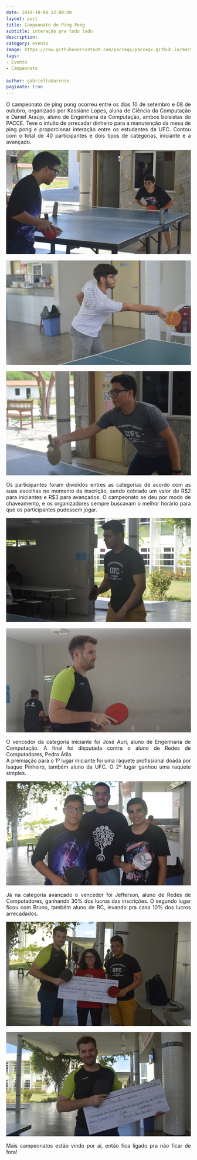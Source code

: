 ```yaml
---
date: 2019-10-08 12:00:00
layout: post
title: Campeonato de Ping Pong
subtitle: interação pra todo lado
description: 
category: evento
image: https://raw.githubusercontent.com/pacceqx/pacceqx.github.io/master/assets/pic/2019-10-08/capa.png
tags:
- Evento
- Campeonato 

author: gabriellabarroso
paginate: true
---
```

<p style="text-align: justify">
O campeonato de ping pong ocorreu entre os dias 10 de setembro e 08 de outubro, organizado por Kassiane Lopes, aluna de Ciência da Computação e Daniel Araújo, aluno de Engenharia da Computação, ambos bolsistas do PACCE. Teve o intuito de arrecadar dinheiro para a manutenção da mesa de ping pong e proporcionar interação entre os estudantes da UFC. Contou com o total de 40 participantes e dois tipos de categorias, iniciante e a avançado.
</p>

![](https://raw.githubusercontent.com/pacceqx/pacceqx.github.io/master/assets/pic/2019-10-08/img1.png)

![](https://raw.githubusercontent.com/pacceqx/pacceqx.github.io/master/assets/pic/2019-10-08/img2.png)

![](https://raw.githubusercontent.com/pacceqx/pacceqx.github.io/master/assets/pic/2019-10-08/img3.png)


 <p style="text-align: justify">
 Os participantes foram divididos entres as categorias de acordo com as suas escolhas no momento da inscrição, sendo cobrado um valor de R$2 para iniciantes e R$3 para avançados. O campeonato se deu por modo de chaveamento, e os organizadores sempre buscavam o melhor horário para que os participantes pudessem jogar.
 </p>

![](https://raw.githubusercontent.com/pacceqx/pacceqx.github.io/master/assets/pic/2019-10-08/img4.png)

![](https://raw.githubusercontent.com/pacceqx/pacceqx.github.io/master/assets/pic/2019-10-08/img5.png)

<p style="text-align: justify">
O vencedor da categoria iniciante foi José Auri, aluno de Engenharia de Computação. A final foi disputada contra o aluno de Redes de Computadores, Pedro Átila. <br>
A premiação para o 1º lugar iniciante foi uma raquete profissional doada por Isaque Pinheiro, também aluno da UFC. O 2º lugar ganhou uma raquete simples.
 </p>

![](https://raw.githubusercontent.com/pacceqx/pacceqx.github.io/master/assets/pic/2019-10-08/img6.png)

<p style="text-align: justify">
Já na categoria avançado o vencedor foi Jefferson, aluno de Redes de Computadores, ganhando 30% dos lucros das inscrições. O segundo lugar ficou com Bruno, também aluno de RC, levando pra casa 10% dos lucros arrecadados.
</p>

![](https://raw.githubusercontent.com/pacceqx/pacceqx.github.io/master/assets/pic/2019-10-08/img7.png)

![](https://raw.githubusercontent.com/pacceqx/pacceqx.github.io/master/assets/pic/2019-10-08/img8.png)

<p style="text-align: justify">
Mais campeonatos estão vindo por aí, então fica ligado pra não ficar de fora! 
</p>




